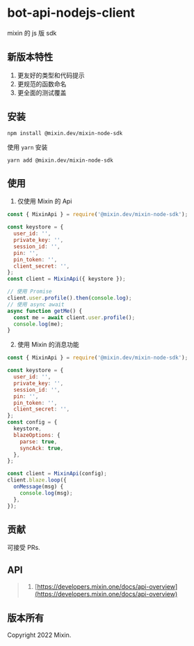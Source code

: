 # bot-api-nodejs-client

mixin 的 js 版 sdk

## 新版本特性

1. 更友好的类型和代码提示
2. 更规范的函数命名
3. 更全面的测试覆盖

## 安装

```shell
npm install @mixin.dev/mixin-node-sdk
```

使用 `yarn` 安装

```shell
yarn add @mixin.dev/mixin-node-sdk
```

## 使用

1. 仅使用 Mixin 的 Api

```js
const { MixinApi } = require('@mixin.dev/mixin-node-sdk');

const keystore = {
  user_id: '',
  private_key: '',
  session_id: '',
  pin: '',
  pin_token: '',
  client_secret: '',
};
const client = MixinApi({ keystore });

// 使用 Promise
client.user.profile().then(console.log);
// 使用 async await
async function getMe() {
  const me = await client.user.profile();
  console.log(me);
}
```

2. 使用 Mixin 的消息功能

```js
const { MixinApi } = require('@mixin.dev/mixin-node-sdk');

const keystore = {
  user_id: '',
  private_key: '',
  session_id: '',
  pin: '',
  pin_token: '',
  client_secret: '',
};
const config = {
  keystore,
  blazeOptions: {
    parse: true,
    syncAck: true,
  },
};

const client = MixinApi(config);
client.blaze.loop({
  onMessage(msg) {
    console.log(msg);
  },
});
```

## 贡献

可接受 PRs.

## API

> 1. [https://developers.mixin.one/docs/api-overview](https://developers.mixin.one/docs/api-overview)

## 版本所有

Copyright 2022 Mixin.
